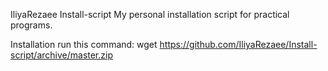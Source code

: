 IliyaRezaee Install-script
My personal installation script for practical programs.

Installation
run this command:
wget https://github.com/IliyaRezaee/Install-script/archive/master.zip
